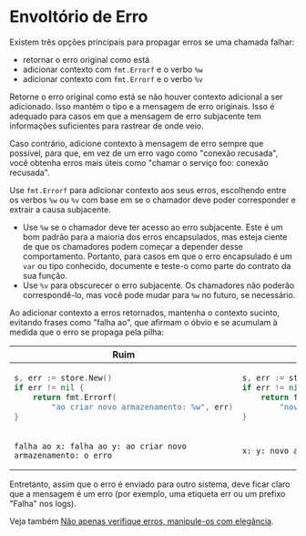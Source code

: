 # Envoltório de Erro

Existem três opções principais para propagar erros se uma chamada falhar:

- retornar o erro original como está
- adicionar contexto com `fmt.Errorf` e o verbo `%w`
- adicionar contexto com `fmt.Errorf` e o verbo `%v`

Retorne o erro original como está se não houver contexto adicional a ser adicionado.
Isso mantém o tipo e a mensagem de erro originais.
Isso é adequado para casos em que a mensagem de erro subjacente
tem informações suficientes para rastrear de onde veio.

Caso contrário, adicione contexto à mensagem de erro sempre que possível,
para que, em vez de um erro vago como "conexão recusada",
você obtenha erros mais úteis como "chamar o serviço foo: conexão recusada".

Use `fmt.Errorf` para adicionar contexto aos seus erros,
escolhendo entre os verbos `%w` ou `%v`
com base em se o chamador deve poder
corresponder e extrair a causa subjacente.

- Use `%w` se o chamador deve ter acesso ao erro subjacente.
  Este é um bom padrão para a maioria dos erros encapsulados,
  mas esteja ciente de que os chamadores podem começar a depender desse comportamento.
  Portanto, para casos em que o erro encapsulado é um `var` ou tipo conhecido,
  documente e teste-o como parte do contrato da sua função.
- Use `%v` para obscurecer o erro subjacente.
  Os chamadores não poderão correspondê-lo,
  mas você pode mudar para `%w` no futuro, se necessário.

Ao adicionar contexto a erros retornados, mantenha o contexto sucinto, evitando
frases como "falha ao", que afirmam o óbvio e se acumulam à medida que o erro
se propaga pela pilha:

<table>
<thead><tr><th>Ruim</th><th>Bom</th></tr></thead>
<tbody>
<tr><td>

```go
s, err := store.New()
if err != nil {
    return fmt.Errorf(
        "ao criar novo armazenamento: %w", err)
}
```

</td><td>

```go
s, err := store.New()
if err != nil {
    return fmt.Errorf(
        "novo armazenamento: %w", err)
}
```

</td></tr><tr><td>

```plain
falha ao x: falha ao y: ao criar novo armazenamento: o erro
```

</td><td>

```plain
x: y: novo armazenamento: o erro
```

</td></tr>
</tbody></table>

Entretanto, assim que o erro é enviado para outro sistema, deve ficar claro que
a mensagem é um erro (por exemplo, uma etiqueta err ou um prefixo "Falha" nos logs).

Veja também [Não apenas verifique erros, manipule-os com elegância].

  [Não apenas verifique erros, manipule-os com elegância]: https://dave.cheney.net/2016/04/27/dont-just-check-errors-handle-them-gracefully
